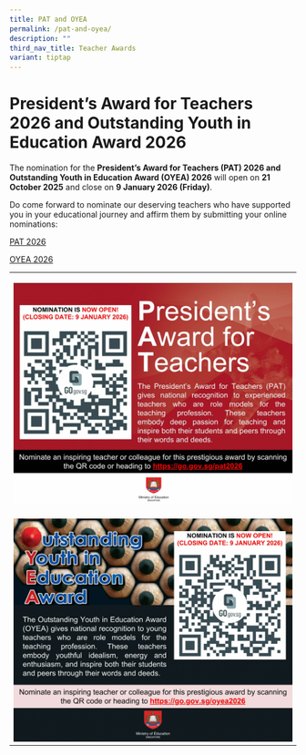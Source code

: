 ```yaml
---
title: PAT and OYEA
permalink: /pat-and-oyea/
description: ""
third_nav_title: Teacher Awards
variant: tiptap
---
```

<h1><strong>President’s Award for Teachers 2026 and Outstanding Youth in Education Award 2026</strong></h1>
<p>The nomination for&nbsp;the <strong>President’s Award for Teachers (PAT) 2026 and</strong>  <strong>Outstanding Youth in Education Award (OYEA) 2026</strong>&nbsp;will
open on <strong>21 October 2025</strong> and close on&nbsp;<strong>9 January 2026 (Friday)</strong>.</p>
<p>Do come forward to nominate our deserving teachers who have supported
you in your educational journey and affirm them by submitting your online
nominations:</p>
<p><a href="https://go.gov.sg/pat2026" rel="noopener nofollow" target="_blank">PAT 2026</a>
</p>
<p><a href="https://go.gov.sg/oyea2026" rel="noopener nofollow" target="_blank">OYEA 2026</a>
</p>
<table style="minWidth: 25px">
<colgroup>
<col>
</colgroup>
<tbody>
<tr>
<th rowspan="1" colspan="1">
<p></p>
<div class="isomer-image-wrapper">
<img style="width: 100%" height="auto" width="100%" alt="" src="/images/PAT.jpg">
</div>
</th>
</tr>
<tr>
<td rowspan="1" colspan="1">
<p></p>
<div class="isomer-image-wrapper">
<img style="width: 100%" height="auto" width="100%" alt="" src="/images/OYEA.jpg">
</div>
</td>
</tr>
</tbody>
</table>
<p></p>